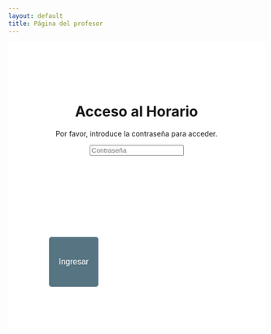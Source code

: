 ```yaml
---
layout: default
title: Página del profesor
---
```


<head>
    <meta charset="UTF-8">
    <meta name="viewport" content="width=device-width, initial-scale=1.0">
    <link href="lou-multi-select-57fb8d3/css/multi-select.css" media="screen" rel="stylesheet" type="text/css">
    <script src="https://code.jquery.com/jquery-3.6.0.min.js"></script>
    <title>Página del profesor</title>
    <style>
         /* Tamaño de fuente base para escritorio */
        html {
            font-size: 16px;
        }
        /* Ajustar el tamaño de fuente para pantallas pequeñas (móviles) */
        @media (max-width: 600px) {
            html {
                font-size: 8px;
            }
        }
        body {
            display: flex;
            flex-direction: column;
            min-height: 10vh;
            margin: 0;
        }
        main {
            flex: 1;
            display: flex;
            flex-direction: column;
            align-items: center;
        }
        #auth-container {
            display: block;
            text-align: center;
            padding: 2vh;
            background-color: #fff;
        }
        #auth-button-container {
            display: flex;
            text-align: center;
            padding: 2vh;
            background-color: #fff;
        }
        #add-button-container {
            display: none;
            text-align: center;
            padding: 2vh;
            background-color: #fff;
        }       
        #alumnos-container {
            display: none;
            text-align: center;
            padding: 2vh;
            background-color: #fff;
        }      
        #schedule-container {
            display: none;
            text-align: center;
            padding: 2vh;
            background-color: #fff;
        }        
        #send-button-container {
            display: none;
            text-align: center;
            padding: 2vh;
            background-color: #fff;
        }
        button {
            padding: 1vh 2vw;
            font-size: 1rem;
            cursor: pointer;
            background-color: #567482;
            color: white;
            border: none;
            border-radius: 5px;
        }
        button:hover {
            background-color: #819198;
        }
    </style>
</head>
<body>
    <!-- Contenedor de autenticación -->
    <div id="auth-container">
        <h1>Acceso al Horario</h1>
        <p>Por favor, introduce la contraseña para acceder.</p>
        <input type="password" id="password" placeholder="Contraseña">
        <p id="error-message" style="color: red; display: none;">Contraseña incorrecta</p>
    </div>
    <!-- Contenedor de botón de autenticación -->
    <div id="auth-button-container">
        <button id="login-btn">Ingresar</button>
    </div>
    <!-- Contenedor principal (oculto hasta autenticación) -->    
    <div id="add-button-container">
        <button id="add-student-btn">Añadir Alumno</button>
    </div>
    <div class="ms-container" id="ms-pre-selected-options" style="display: none;">
        <div class="ms-selectable">
            <ul class="ms-list" tabindex="-1" id="students-list">
                <!-- Aquí se cargarán los nombres de los alumnos -->
            </ul>
        </div>
    </div>
    <div id="schedule-container">
        <h1>Horario</h1>
        <table>
            <tr>
                <th>Hora</th>
                <th>Lunes</th>
                <th>Martes</th>
                <th>Miércoles</th>
                <th>Jueves</th>
                <th>Viernes</th>
                <th>Todos</th>
            </tr>
            <tbody id="schedule"></tbody>
        </table>
    </div>
    <div id="send-button-container">
        <button onclick="sendData()">Enviar</button>
    </div>

<script type="module">
    // Importaciones de Firebase
    import { initializeApp } from "https://www.gstatic.com/firebasejs/9.6.1/firebase-app.js";
    import { getFirestore, doc, getDoc, setDoc, getDocs, collection } from "https://www.gstatic.com/firebasejs/9.6.1/firebase-firestore.js";

    // Configuración de Firebase
    const firebaseConfig = {
        apiKey: "AIzaSyCBJWfRiKmrVLKXLJ_cY9XQlg0D7U56ZqE",
        authDomain: "popcarautohorario.firebaseapp.com",
        projectId: "popcarautohorario",
        storageBucket: "popcarautohorario.appspot.com",
        messagingSenderId: "1046371810802",
        appId: "1:1046371810802:web:8b9944cd5001359ac23f6b",
        measurementId: "G-WK8NCRW5J6",
        databaseURL: "https://popcarautohorario-default-rtdb.europe-west1.firebasedatabase.app/"
    };

    // Inicializar Firebase
    const app = initializeApp(firebaseConfig);
    const db = getFirestore(app);

    let selectedValue = null;
    let studentTeacher = null;

    async function loadStudents() {
        const studentsList = document.getElementById('students-list');
        const querySnapshot = await getDocs(collection(db, "alumnos"));
        querySnapshot.forEach((doc) => {
            const student = doc.data();
            const li = document.createElement('li');
            li.className = 'ms-elem-selectable';
            li.id = doc.id;
            li.teacher = student.profesor;
            li.innerHTML = `<span>${student.nombre}</span>`;
            studentsList.appendChild(li);
        });
//---------------------------------------------------------------------
        // Añadir evento de clic a los elementos de la lista
        $('.ms-elem-selectable').on('click', function () {
            $('.ms-elem-selectable').removeClass('ms-selected');
            $(this).addClass('ms-selected');
            $('.ms-selection .ms-list').html('<li class="ms-elem-selection ms-selected">' + $(this).html() + '</li>');

            // Obtener el valor del elemento seleccionado
            selectedValue = $(this).attr('id');
            studentTeacher = this.teacher;
            console.log("Elemento seleccionado: " + selectedValue);
            console.log("Teacher del estudiante: " + studentTeacher);

            // Mostrar el valor seleccionado en la página
            $('#selected-output').text("Elemento seleccionado: " + selectedValue);
        });
    }

    loadStudents()

    // Constantes y variables
    const profesores = "jose"; // Cambia esto según sea necesario
    const PASSWORD = "12345"; // Contraseña predefinida (puedes cambiarla)

    // Referencias del DOM
    const authContainer = document.getElementById("auth-container");
    const authButtonContainer = document.getElementById("auth-button-container");
    const addButtonContainer = document.getElementById("add-button-container");
    const msContainer = document.getElementById("ms-pre-selected-options");
    const scheduleContainer = document.getElementById("schedule-container");
    const sendButtonContainer = document.getElementById("send-button-container");
    const loginBtn = document.getElementById("login-btn");
    const passwordInput = document.getElementById("password");
    const errorMessage = document.getElementById("error-message");

    // Función de autenticación
    loginBtn.addEventListener("click", () => {
        const enteredPassword = passwordInput.value;
        if (enteredPassword === PASSWORD) {
            authButtonContainer.style.display = "none";
            authContainer.style.display = "none"; // Ocultar autenticación
            addButtonContainer.style.display = "block";
            msContainer.style.display = "block";
            scheduleContainer.style.display = "block"; // Mostrar horario
            sendButtonContainer.style.display = "block";
            loadSchedule(); // Cargar datos del horario
        } else {
            errorMessage.style.display = "block"; // Mostrar error si la contraseña es incorrecta
        }
    });

    // Función para cargar el horario desde Firebase
    async function loadSchedule() {
        const docRef = doc(db, "profesor", profesores);
        const docSnap = await getDoc(docRef);

        if (docSnap.exists()) {
            const schedule = docSnap.data().horario;
            const days = ['mon', 'tue', 'wed', 'thu', 'fri'];

            for (let hour = 0; hour < 24; hour++) {
                for (let half = 0; half < 2; half++) {
                    days.forEach((day, index) => {
                        const id = `${day}${hour}${half}`;
                        const scheduleIndex = hour * 2 * 5 + half * 5 + index;
                        document.getElementById(id).checked = schedule[scheduleIndex];
                    });
                }
            }
        } else {
            console.log("No such document!");
        }
    }

    // Función para enviar datos al servidor
    window.sendData = async function() {
        const schedule = [];
        const days = ['mon', 'tue', 'wed', 'thu', 'fri'];

        for (let hour = 0; hour < 24; hour++) {
            for (let half = 0; half < 2; half++) {
                days.forEach(day => {
                    const id = `${day}${hour}${half}`;
                    schedule.push(document.getElementById(id).checked);
                });
            }
        }

        try {
            await setDoc(doc(db, "profesor", profesores), { horario: schedule });
            alert("Horario cambiado correctamente");
        } catch (error) {
            console.error("Error cambiando el horario: ", error);
            alert("Hubo un error al cambiar el horario");
        }
    };

    // Añadir alumno a Firebase
    document.getElementById('add-student-btn').addEventListener('click', async () => {
        const studentName = prompt("Introduce el nombre del alumno:");
        if (studentName) {
            const studentData = {
                nombre: studentName,
                disponibilidad: Array(240).fill(false), // Array de 240 valores false
                profesor: profesores
            };

            try {
                await setDoc(doc(db, "alumnos", studentName), studentData);
                alert("Alumno añadido correctamente");
            } catch (error) {
                console.error("Error añadiendo el alumno: ", error);
                alert("Hubo un error al añadir el alumno");
            }
        }
    });

    // Generar tabla dinámica
    const days = ['mon', 'tue', 'wed', 'thu', 'fri'];
    const tbody = document.getElementById('schedule');

    for (let hour = 0; hour < 24; hour++) {
        for (let half = 0; half < 2; half++) {
            const row = document.createElement('tr');
            const timeCell = document.createElement('td');
            const startHour = hour.toString().padStart(2, '0');
            const startMinute = (half * 30).toString().padStart(2, '0');
            const endHour = (half === 0) ? startHour : (hour + 1).toString().padStart(2, '0');
            const endMinute = (half === 0) ? '30' : '00';
            timeCell.textContent = `${startHour}:${startMinute} - ${endHour}:${endMinute}`;
            row.appendChild(timeCell);

            days.forEach((day) => {
                const cell = document.createElement('td');
                const checkbox = document.createElement('input');
                checkbox.type = 'checkbox';
                checkbox.id = `${day}${hour}${half}`;
                cell.appendChild(checkbox);
                row.appendChild(cell);
            });

            const allCell = document.createElement('td');
            const allCheckbox = document.createElement('input');
            allCheckbox.type = 'checkbox';
            allCheckbox.id = `all${hour}${half}`;
            allCheckbox.addEventListener('change', function() {
                days.forEach(day => {
                    document.getElementById(`${day}${hour}${half}`).checked = this.checked;
                });
            });
            allCell.appendChild(allCheckbox);
            row.appendChild(allCell);

            tbody.appendChild(row);
        }
    }
</script>
</body>
